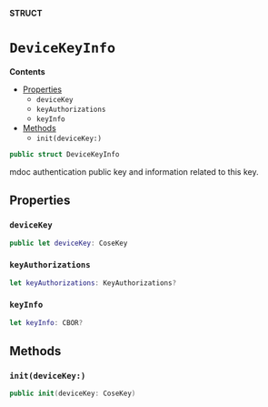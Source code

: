 **STRUCT**

# `DeviceKeyInfo`

**Contents**

- [Properties](#properties)
  - `deviceKey`
  - `keyAuthorizations`
  - `keyInfo`
- [Methods](#methods)
  - `init(deviceKey:)`

```swift
public struct DeviceKeyInfo
```

mdoc authentication public key and information related to this key.

## Properties
### `deviceKey`

```swift
public let deviceKey: CoseKey
```

### `keyAuthorizations`

```swift
let keyAuthorizations: KeyAuthorizations?
```

### `keyInfo`

```swift
let keyInfo: CBOR?
```

## Methods
### `init(deviceKey:)`

```swift
public init(deviceKey: CoseKey)
```
